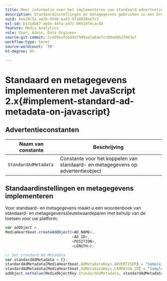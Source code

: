 ```yaml
---
title: Meer informatie over het implementeren van standaard-advertentiemetagegevens met JavaScript 2.x
description: Standaardinstellingen en metagegevens gebruiken in een browser voor het bijhouden van advertenties met JavaScript 2.x-apps.
uuid: 4ea10c5a-ae2b-45d0-aad3-9f10028ee7c3
exl-id: b331db87-ab4e-44fa-a97c-9691974cacd4
feature: Media Analytics
role: User, Admin, Data Engineer
source-git-commit: 2ce09eafeb8def909ae2a8ae7cc09a88b2f663af
workflow-type: tm+mt
source-wordcount: '70'
ht-degree: 0%

---
```


# Standaard en metagegevens implementeren met JavaScript 2.x{#implement-standard-ad-metadata-on-javascript}

## Advertentieconstanten

| Naam van constante | Beschrijving   |
|---|---|
| `StandardAdMetadata` | Constante voor het koppelen van standaard- en metagegevens op advertentieobject |

## Standaardinstellingen en metagegevens implementeren

Voor standaard- en metagegevens maakt u een woordenboek van standaard- en metagegevenssleutelwaardeparen met behulp van de toetsen voor uw platform:

```js
var adObject =  
MediaHeartbeat.createAdObject(<AD_NAME>,  
                              <AD_ID>,  
                              <POSITION>,  
                              <LENGTH>);

// Set standard Ad Metadata
var standardAdMetadata = {};
standardAdMetadata[MediaHeartbeat.AdMetadataKeys.ADVERTISER] = "Sample Advertiser";
standardAdMetadata[MediaHeartbeat.AdMetadataKeys.CAMPAIGN_ID] = "Sample Campaign";
adObject.setValue(MediaObjectKey.StandardAdMetadata, standardAdMetadata);
```
